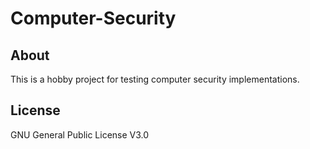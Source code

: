 # Computer-Security

## About
This is a hobby project for testing computer security implementations.

## License
GNU General Public License V3.0
